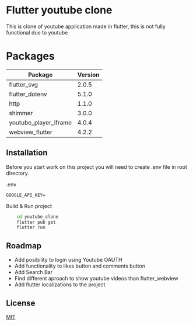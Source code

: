 # Flutter youtube clone

This is clone of youtube application made in flutter, this is not fully functional due to youtube

# Packages

| Package               | Version |
| --------------------- | ------- |
| flutter_svg           | 2.0.5   |
| flutter_dotenv        | 5.1.0   |
| http                  | 1.1.0   |
| shimmer               | 3.0.0   |
| youtube_player_iframe | 4.0.4   |
| webview_flutter       | 4.2.2   |

## Installation

Before you start work on this project you will need to create .env file in root directory.

.env

```
GOOGLE_API_KEY=
```

Build & Run project

```bash
    cd youtube_clone
    flutter pub get
    flutter run
```

## Roadmap

- Add posibility to login using Youtube OAUTH
- Add functionality to likes button and comments button
- Add Search Bar
- Find different aproach to show youtube videos than flutter_webview
- Add flutter localizations to the project

## License

[MIT](https://choosealicense.com/licenses/mit/)
